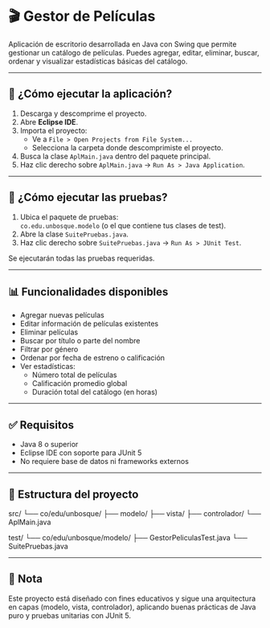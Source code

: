 # 🎬 Gestor de Películas

Aplicación de escritorio desarrollada en Java con Swing que permite gestionar un catálogo de películas. Puedes agregar, editar, eliminar, buscar, ordenar y visualizar estadísticas básicas del catálogo.

---

## 🚀 ¿Cómo ejecutar la aplicación?

1. Descarga y descomprime el proyecto.
2. Abre **Eclipse IDE**.
3. Importa el proyecto:
   - Ve a `File > Open Projects from File System...`
   - Selecciona la carpeta donde descomprimiste el proyecto.
4. Busca la clase `AplMain.java` dentro del paquete principal.
5. Haz clic derecho sobre `AplMain.java` → `Run As > Java Application`.

---

## 🧪 ¿Cómo ejecutar las pruebas?

1. Ubica el paquete de pruebas:  
   `co.edu.unbosque.modelo` (o el que contiene tus clases de test).
2. Abre la clase `SuitePruebas.java`.
3. Haz clic derecho sobre `SuitePruebas.java` → `Run As > JUnit Test`.

Se ejecutarán todas las pruebas requeridas.

---

## 📊 Funcionalidades disponibles

- Agregar nuevas películas
- Editar información de películas existentes
- Eliminar películas
- Buscar por título o parte del nombre
- Filtrar por género
- Ordenar por fecha de estreno o calificación
- Ver estadísticas:
  - Número total de películas
  - Calificación promedio global
  - Duración total del catálogo (en horas)

---

## ✅ Requisitos

- Java 8 o superior
- Eclipse IDE con soporte para JUnit 5
- No requiere base de datos ni frameworks externos

---

## 📁 Estructura del proyecto

src/
└── co/edu/unbosque/
├── modelo/
├── vista/
├── controlador/
└── AplMain.java

test/
└── co/edu/unbosque/modelo/
├── GestorPeliculasTest.java
└── SuitePruebas.java


---

## 📌 Nota

Este proyecto está diseñado con fines educativos y sigue una arquitectura en capas (modelo, vista, controlador), aplicando buenas prácticas de Java puro y pruebas unitarias con JUnit 5.

